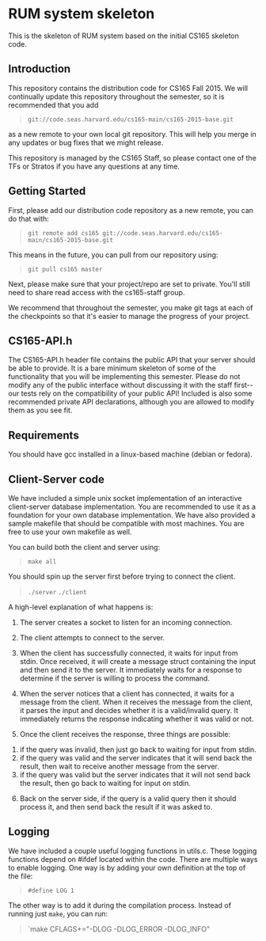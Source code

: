 # RUM system skeleton

This is the skeleton of RUM system based on the initial CS165 skeleton code.

## Introduction

This repository contains the distribution code for CS165 Fall 2015.
We will continually update this repository throughout the semester,
so it is recommended that you add

> `git://code.seas.harvard.edu/cs165-main/cs165-2015-base.git`

as a new remote to your own local git repository. This will help you
merge in any updates or bug fixes that we might release.

This repository is managed by the CS165 Staff, so please contact one
of the TFs or Stratos if you have any questions at any time.

## Getting Started


First, please add our distribution code repository as a new remote,
you can do that with:

> `git remote add cs165 git://code.seas.harvard.edu/cs165-main/cs165-2015-base.git`

This means in the future, you can pull from our repository using:

> `git pull cs165 master`

Next, please make sure that your project/repo are set to private.
You'll still need to share read access with the cs165-staff group.

We recommend that throughout the semester, you make git tags at each of
the checkpoints so that it's easier to manage the progress of your project.

## CS165-API.h

The CS165-API.h header file contains the public API that your server
should be able to provide.  It is a bare minimum skeleton of some of
the functionality that you will be implementing this semester.
Please do not modify any of the public interface without discussing
it with the staff first--our tests rely on the compatibility of your
public API!
Included is also some recommended private API declarations, although
you are allowed to modify them as you see fit.

## Requirements

You should have gcc installed in a linux-based machine (debian or fedora).

## Client-Server code
We have included a simple unix socket implementation of an interactive
client-server database implementation. You are recommended to use it
as a foundation for your own database implementation. We have also
provided a sample makefile that should be compatible with most machines.
You are free to use your own makefile as well.

You can build both the client and server using:

> `make all`

You should spin up the server first before trying to connect the client.

> `./server`
> `./client`

A high-level explanation of what happens is:

1. The server creates a socket to listen for an incoming connection.

2. The client attempts to connect to the server.

3. When the client has successfully connected, it waits for input from stdin.
Once received, it will create a message struct containing the input and
then send it to the server.  It immediately waits for a response to determine
if the server is willing to process the command.

4. When the server notices that a client has connected, it waits for a message
from the client.  When it receives the message from the client, it parses the
input and decides whether it is a valid/invalid query.
It immediately returns the response indicating whether it was valid or not.

5. Once the client receives the response, three things are possible:
1) if the query was invalid, then just go back to waiting for input from stdin.
2) if the query was valid and the server indicates that it will send back the
result, then wait to receive another message from the server.
3) if the query was valid but the server indicates that it will not send back
the result, then go back to waiting for input on stdin.

6. Back on the server side, if the query is a valid query then it should
process it, and then send back the result if it was asked to.

## Logging

We have included a couple useful logging functions in utils.c.
These logging functions depend on #ifdef located within the code.
There are multiple ways to enable logging. One way is by adding your own
definition at the top of the file:

> `#define LOG 1`

The other way is to add it during the compilation process. Instead of running
just `make`, you can run:

> `make CFLAGS+="-DLOG -DLOG_ERROR -DLOG_INFO"
